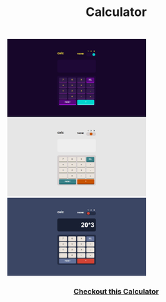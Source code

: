 # <p align="center">Calculator</p>
<br/>
<section display="flex">
<img src="image/Screenshot (167).png" height="180px" />
<img src="image/Screenshot (166).png" height="180px"/>
<img src="image/Screenshot (165).png" height="180px"/>
</section>
<h3 align="center"><a href="https://negar-karimnejad.github.io/rock-paper-scissors/" target="_blank">Checkout this Calculator</a></h3>
